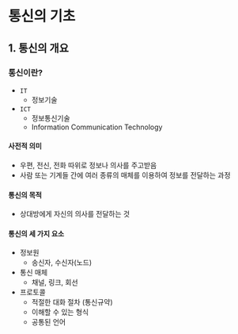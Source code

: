 # 통신의 기초



## 1. 통신의 개요

### 

### 통신이란?

- `IT` 
  - 정보기술
- `ICT`
  - 정보통신기술
  - Information Communication Technology



#### 사전적 의미

- 우편, 전신, 전화 따위로 정보나 의사를 주고받음
- 사람 또는 기계들 간에 여러 종류의 매체를 이용하여 정보를 전달하는 과정

#### 통신의 목적

- 상대방에게 자신의 의사를 전달하는 것

#### 통신의 세 가지 요소

- 정보원
  - 송신자, 수신자(노드)
- 통신 매체
  - 채널, 링크, 회선
- 프로토콜
  - 적절한 대화 절차 (통신규약)
  - 이해할 수 있는 형식
  - 공통된 언어





